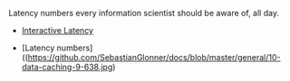 
Latency numbers every information scientist should be aware of, all day.

- [Interactive Latency](http://people.eecs.berkeley.edu/~rcs/research/interactive_latency.html)

- [Latency numbers]((https://github.com/SebastianGlonner/docs/blob/master/general/10-data-caching-9-638.jpg)

